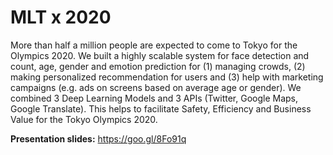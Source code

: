 # MLT x 2020

More than half a million people are expected to come to Tokyo for the Olympics 2020. We built a highly scalable system for face detection and count, age, gender and emotion prediction for (1) managing crowds, (2) making personalized recommendation for users and (3) help with marketing campaigns (e.g. ads on screens based on average age or gender). We combined 3 Deep Learning Models and 3 APIs (Twitter, Google Maps, Google Translate). This helps to facilitate Safety, Efficiency and Business Value for the Tokyo Olympics 2020.

**Presentation slides:** https://goo.gl/8Fo91q
